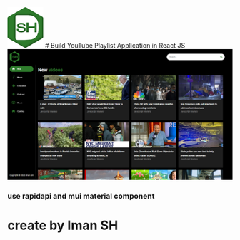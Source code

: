 <img src="https://github.com/iman-shahinnezhad/react-youtube-video-playlist/blob/main/src/assets/sh.png?raw=true" width="80"/>
# Build YouTube Playlist Application in React JS
<img src="https://github.com/iman-shahinnezhad/react-youtube-video-playlist/blob/main/src/assets/screenShot.png?raw=true" width="768"/>

### use rapidapi and mui material component
# create by Iman SH 

